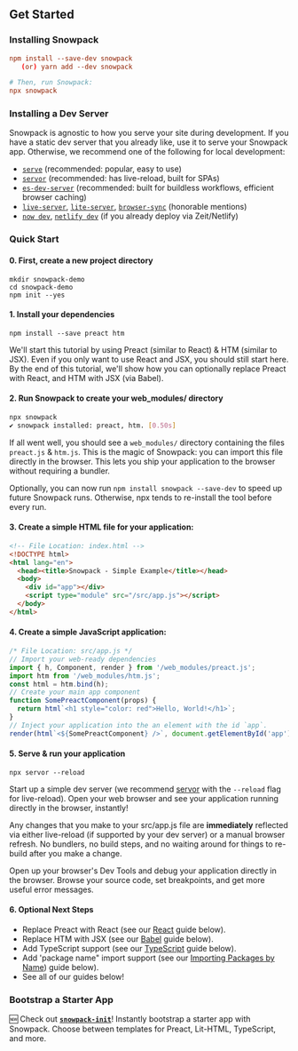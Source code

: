 ## Get Started

### Installing Snowpack

```toml
npm install --save-dev snowpack
   (or) yarn add --dev snowpack

# Then, run Snowpack:
npx snowpack
```

### Installing a Dev Server

Snowpack is agnostic to how you serve your site during development. If you have a static dev server that you already like, use it to serve your Snowpack app. Otherwise, we recommend one of the following for local development:

- [`serve`](https://www.npmjs.com/package/serve) (recommended: popular, easy to use)
- [`servor`](https://www.npmjs.com/package/servor) (recommended: has live-reload, built for SPAs)
- [`es-dev-server`](https://www.npmjs.com/package/es-dev-server) (recommended: built for buildless workflows, efficient browser caching)
- [`live-server`](https://www.npmjs.com/package/live-server), [`lite-server`](https://www.npmjs.com/package/lite-server), [`browser-sync`](https://www.npmjs.com/package/browser-sync) (honorable mentions)
- [`now dev`](http://now.sh/), [`netlify dev`](https://www.netlify.com/products/dev/) (if you already deploy via Zeit/Netlify)


### Quick Start

#### 0. First, create a new project directory

```
mkdir snowpack-demo
cd snowpack-demo
npm init --yes
```

#### 1. Install your dependencies

```
npm install --save preact htm
```

We'll start this tutorial by using Preact (similar to React) & HTM (similar to JSX). Even if you only want to use React and JSX, you should still start here. By the end of this tutorial, we'll show how you can optionally replace Preact with React, and HTM with JSX (via Babel).


#### 2. Run Snowpack to create your web_modules/ directory

```bash
npx snowpack
✔ snowpack installed: preact, htm. [0.50s]
```

If all went well, you should see a `web_modules/` directory containing the files `preact.js` & `htm.js`. This is the magic of Snowpack: you can import this file directly in the browser. This lets you ship your application to the browser without requiring a bundler.

Optionally, you can now run `npm install snowpack --save-dev` to speed up future Snowpack runs. Otherwise, npx tends to re-install the tool before every run.


#### 3. Create a simple HTML file for your application:

```html
<!-- File Location: index.html -->
<!DOCTYPE html>
<html lang="en">
  <head><title>Snowpack - Simple Example</title></head>
  <body>
    <div id="app"></div>
    <script type="module" src="/src/app.js"></script>
  </body>
</html>
```

#### 4. Create a simple JavaScript application:

```js
/* File Location: src/app.js */
// Import your web-ready dependencies
import { h, Component, render } from '/web_modules/preact.js';
import htm from '/web_modules/htm.js';
const html = htm.bind(h);
// Create your main app component
function SomePreactComponent(props) {
  return html`<h1 style="color: red">Hello, World!</h1>`;
}
// Inject your application into the an element with the id `app`.
render(html`<${SomePreactComponent} />`, document.getElementById('app'));
```

#### 5. Serve & run your application

```
npx servor --reload
```

Start up a simple dev server (we recommend [servor](https://github.com/lukejacksonn/servor) with the `--reload` flag for live-reload). Open your web browser and see your application running directly in the browser, instantly!

Any changes that you make to your src/app.js file are **immediately** reflected via either live-reload (if supported by your dev server) or a manual browser refresh. No bundlers, no build steps, and no waiting around for things to re-build after you make a change.

Open up your browser's Dev Tools and debug your application directly in the browser. Browse your source code, set breakpoints, and get more useful error messages.


#### 6. Optional Next Steps

- Replace Preact with React (see our [React](#react) guide below).
- Replace HTM with JSX (see our [Babel](#babel) guide below).
- Add TypeScript support (see our [TypeScript](#typescript) guide below).
- Add 'package name" import support (see our [Importing Packages by Name](#importing-packages-by-name)) guide below).
- See all of our guides below!




### Bootstrap a Starter App

🆕 Check out **[`snowpack-init`](https://github.com/pikapkg/snowpack-init)**! Instantly bootstrap a starter app with Snowpack. Choose between templates for Preact, Lit-HTML, TypeScript, and more.

